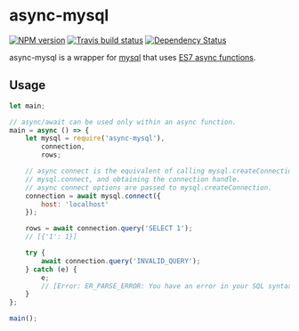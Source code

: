 # async-mysql

[![NPM version](http://img.shields.io/npm/v/async-mysql.svg?style=flat)](https://www.npmjs.org/package/async-mysql)
[![Travis build status](http://img.shields.io/travis/gajus/async-mysql/master.svg?style=flat)](https://travis-ci.org/gajus/async-mysql)
[![Dependency Status](https://david-dm.org/gajus/async-mysql.svg?style=flat)](https://david-dm.org/gajus/async-mysql)

async-mysql is a wrapper for [mysql](https://www.npmjs.com/package/mysql) that uses [ES7 async functions](https://github.com/lukehoban/ecmascript-asyncawait).

## Usage

```js
let main;

// async/await can be used only within an async function.
main = async () => {
    let mysql = require('async-mysql'),
        connection,
        rows;

    // async connect is the equivalent of calling mysql.createConnection and
    // mysql.connect, and obtaining the connection handle.
    // async connect options are passed to mysql.createConnection.
    connection = await mysql.connect({
        host: 'localhost'
    });

    rows = await connection.query('SELECT 1');
    // [{'1': 1}]

    try {
        await connection.query('INVALID_QUERY');
    } catch (e) {
        e;
        // [Error: ER_PARSE_ERROR: You have an error in your SQL syntax; check the manual that corresponds to your MySQL server version for the right syntax to use near 'INVALID_QUERY' at line 1]
    }
};

main();
```
